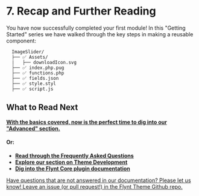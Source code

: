# 7. Recap and Further Reading

You have now successfully completed your first module! In this "Getting Started" series we have walked through the key steps in making a reusable component:

```
  ImageSlider/
  ├── ✅ Assets/
  |   ├── downloadIcon.svg
  ├── ✅ index.php.pug
  ├── ✅ functions.php
  ├── ✅ fields.json
  ├── ✅ style.styl
  ├── ✅ script.js
```

<div class="alert">
  <h2>What to Read Next</h2>
  <p><strong><a href="../advanced/readme.md">With the basics covered, now is the perfect time to dig into our "Advanced" section.</a></strong></p>
  <h4>Or:</h4>
  <ul>
    <li><strong><a href="../faq/readme.md">Read through the Frequently Asked Questions</a></strong></li>
    <li><strong><a href="../theme-development/readme.md">Explore our section on Theme Development</a></strong></li>
    <li><strong><a href="../add-link">Dig into the Flynt Core plugin documentation</a></strong></li>
  </ul>
</div>

<a href="/add-link" class="source-note">Have questions that are not answered in our documentation? Please let us know! Leave an issue (or pull request!) in the Flynt Theme Github repo.</a>
